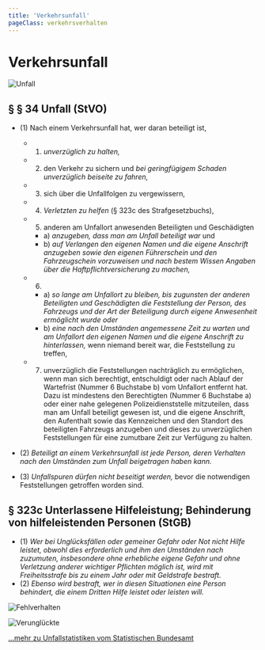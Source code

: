 ```yaml
---
title: 'Verkehrsunfall'
pageClass: verkehrsverhalten
---
```


<infoBox>

# Verkehrsunfall

![Unfall](/img/media/unfall.jpg "Unfall")

</infoBox>

<newSection title="§ 34 Unfall (StVO)" addClass="law">

## § § 34 Unfall (StVO)

- (1) Nach einem Verkehrsunfall hat, wer daran beteiligt ist,

	- 1. *unverzüglich zu halten,*
	- 2. den Verkehr zu sichern und *bei geringfügigem Schaden unverzüglich beiseite zu fahren,*
	- 3. sich über die Unfallfolgen zu vergewissern,
	- 4. *Verletzten zu helfen* (§ 323c des Strafgesetzbuchs),
	- 5. anderen am Unfallort anwesenden Beteiligten und Geschädigten
 
		- a) *anzugeben, dass man am Unfall beteiligt war* und
		- b) *auf Verlangen den eigenen Namen und die eigene Anschrift anzugeben sowie den eigenen Führerschein und den Fahrzeugschein vorzuweisen und nach bestem Wissen Angaben über die Haftpflichtversicherung zu machen,*

	- 6.

		- a) *so lange am Unfallort zu bleiben, bis zugunsten der anderen Beteiligten und Geschädigten die Feststellung der Person, des Fahrzeugs und der Art der Beteiligung durch eigene Anwesenheit ermöglicht wurde oder*
		- b) *eine nach den Umständen angemessene Zeit zu warten und am Unfallort den eigenen Namen und die eigene Anschrift zu hinterlassen,* wenn niemand bereit war, die Feststellung zu treffen,

	- 7. unverzüglich die Feststellungen nachträglich zu ermöglichen, wenn man sich berechtigt, entschuldigt oder nach Ablauf der Wartefrist (Nummer 6 Buchstabe b) vom Unfallort entfernt hat. Dazu ist mindestens den Berechtigten (Nummer 6 Buchstabe a) oder einer nahe gelegenen Polizeidienststelle mitzuteilen, dass man am Unfall beteiligt gewesen ist, und die eigene Anschrift, den Aufenthalt sowie das Kennzeichen und den Standort des beteiligten Fahrzeugs anzugeben und dieses zu unverzüglichen Feststellungen für eine zumutbare Zeit zur Verfügung zu halten.

- (2) *Beteiligt an einem Verkehrsunfall ist jede Person, deren Verhalten nach den Umständen zum Unfall beigetragen haben kann.*
- (3) *Unfallspuren dürfen nicht beseitigt werden,* bevor die notwendigen Feststellungen getroffen worden sind.

</newSection>

<newSection title="§ 323c Unterlassene Hilfeleistung; Behinderung von hilfeleistenden Personen (StGB)" addClass="law">

## § 323c Unterlassene Hilfeleistung; Behinderung von hilfeleistenden Personen (StGB)

- (1) *Wer bei Unglücksfällen oder gemeiner Gefahr oder Not nicht Hilfe leistet, obwohl dies erforderlich und ihm den Umständen nach zuzumuten, insbesondere ohne erhebliche eigene Gefahr und ohne Verletzung anderer wichtiger Pflichten möglich ist, wird mit Freiheitsstrafe bis zu einem Jahr oder mit Geldstrafe bestraft.*
- (2) *Ebenso wird bestraft, wer in diesen Situationen eine Person behindert, die einem Dritten Hilfe leistet oder leisten will.*

</newSection>

![Fehlverhalten](/img/media/verkehrsunfaelle-fehlverhalten.svg "Fehlverhalten")

![Verunglückte](/img/media/verkehrsunfaelle-verunglueckte.png "Verunglückte")

<a href="https://www.destatis.de/DE/Themen/Gesellschaft-Umwelt/Verkehrsunfaelle/_inhalt.html" target="_blank">...mehr zu Unfallstatistiken vom Statistischen Bundesamt</a>